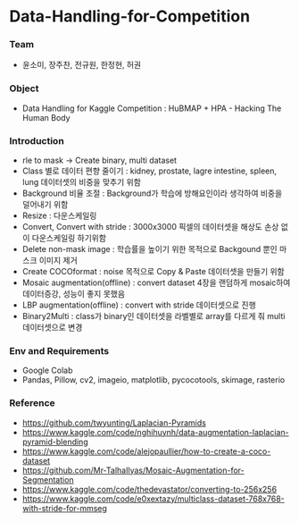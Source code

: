 # Data-Handling-for-Competition
### Team
* 윤소미, 장주찬, 전규원, 한정현, 허권
### Object
* Data Handling for Kaggle Competition : HuBMAP + HPA - Hacking The Human Body
### Introduction
* rle to mask -> Create binary, multi dataset
* Class 별로 데이터 편향 줄이기 : kidney, prostate, lagre intestine, spleen, lung 데이터셋의
비중을 맞추기 위함
* Background 비율 조절 : Background가 학습에 방해요인이라 생각하여 비중을 덜어내기 위함
* Resize : 다운스케일링
* Convert, Convert with stride : 3000x3000 픽셀의 데이터셋을 해상도 손상 없이 다운스케일링 하기위함
* Delete non-mask image : 학습률을 높이기 위한 목적으로 Backgound 뿐인 마스크 이미지 제거
* Create COCOformat : noise 목적으로 Copy & Paste 데이터셋을 만들기 위함
* Mosaic augmentation(offline) : convert dataset 4장을 랜덤하게 mosaic하여 데이터증강, 성능이 좋지 못했음
* LBP augmentation(offline) : convert with stride 데이터셋으로 진행
* Binary2Multi : class가 binary인 데이터셋을 라벨별로 array를 다르게 줘 multi 데이터셋으로 변경
### Env and Requirements
* Google Colab
* Pandas, Pillow, cv2, imageio, matplotlib, pycocotools, skimage, rasterio
### Reference
* https://github.com/twyunting/Laplacian-Pyramids
* https://www.kaggle.com/code/nghihuynh/data-augmentation-laplacian-pyramid-blending
* https://www.kaggle.com/code/alejopaullier/how-to-create-a-coco-dataset
* https://github.com/Mr-TalhaIlyas/Mosaic-Augmentation-for-Segmentation
* https://www.kaggle.com/code/thedevastator/converting-to-256x256
* https://www.kaggle.com/code/e0xextazy/multiclass-dataset-768x768-with-stride-for-mmseg
